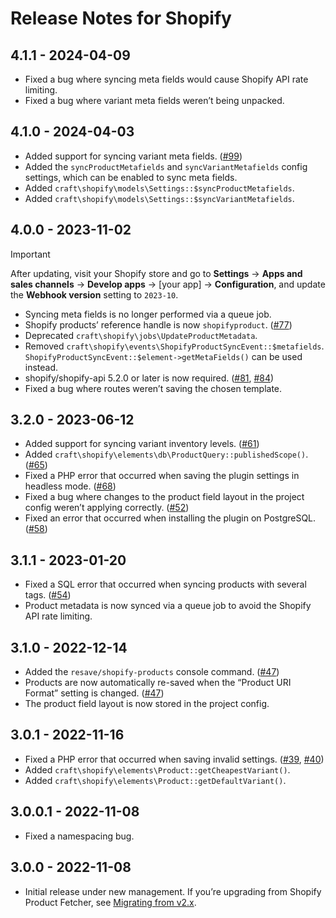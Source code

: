 # Release Notes for Shopify

## 4.1.1 - 2024-04-09

- Fixed a bug where syncing meta fields would cause Shopify API rate limiting. 
- Fixed a bug where variant meta fields weren’t being unpacked.

## 4.1.0 - 2024-04-03

- Added support for syncing variant meta fields. ([#99](https://github.com/craftcms/shopify/issues/99))
- Added the `syncProductMetafields` and `syncVariantMetafields` config settings, which can be enabled to sync meta fields.
- Added `craft\shopify\models\Settings::$syncProductMetafields`.
- Added `craft\shopify\models\Settings::$syncVariantMetafields`.

## 4.0.0 - 2023-11-02

> [!IMPORTANT]
> After updating, visit your Shopify store and go to **Settings** → **Apps and sales channels** → **Develop apps** → [your app] → **Configuration**, and update the **Webhook version** setting to `2023-10`.

- Syncing meta fields is no longer performed via a queue job.
- Shopify products’ reference handle is now `shopifyproduct`. ([#77](https://github.com/craftcms/shopify/issues/77))
- Deprecated `craft\shopify\jobs\UpdateProductMetadata`.
- Removed `craft\shopify\events\ShopifyProductSyncEvent::$metafields`. `ShopifyProductSyncEvent::$element->getMetaFields()` can be used instead.
- shopify/shopify-api 5.2.0 or later is now required. ([#81](https://github.com/craftcms/shopify/issues/81), [#84](https://github.com/craftcms/shopify/issues/84))
- Fixed a bug where routes weren’t saving the chosen template.

## 3.2.0 - 2023-06-12

- Added support for syncing variant inventory levels. ([#61](https://github.com/craftcms/shopify/issues/61))
- Added `craft\shopify\elements\db\ProductQuery::publishedScope()`. ([#65](https://github.com/craftcms/shopify/issues/65))
- Fixed a PHP error that occurred when saving the plugin settings in headless mode. ([#68](https://github.com/craftcms/shopify/issues/68))
- Fixed a bug where changes to the product field layout in the project config weren’t applying correctly. ([#52](https://github.com/craftcms/shopify/issues/52))
- Fixed an error that occurred when installing the plugin on PostgreSQL. ([#58](https://github.com/craftcms/shopify/issues/58))

## 3.1.1 - 2023-01-20

- Fixed a SQL error that occurred when syncing products with several tags. ([#54](https://github.com/craftcms/shopify/issues/54))
- Product metadata is now synced via a queue job to avoid the Shopify API rate limiting.

## 3.1.0 - 2022-12-14

- Added the `resave/shopify-products` console command. ([#47](https://github.com/craftcms/shopify/issues/47))
- Products are now automatically re-saved when the “Product URI Format” setting is changed. ([#47](https://github.com/craftcms/shopify/issues/47))
- The product field layout is now stored in the project config.

## 3.0.1 - 2022-11-16

- Fixed a PHP error that occurred when saving invalid settings. ([#39](https://github.com/craftcms/shopify/pull/39), [#40](https://github.com/craftcms/shopify/pull/40))
- Added `craft\shopify\elements\Product::getCheapestVariant()`.
- Added `craft\shopify\elements\Product::getDefaultVariant()`.

## 3.0.0.1 - 2022-11-08

- Fixed a namespacing bug.

## 3.0.0 - 2022-11-08

- Initial release under new management. If you’re upgrading from Shopify Product Fetcher, see [Migrating from v2.x](https://github.com/craftcms/shopify#migrating-from-v2x).
